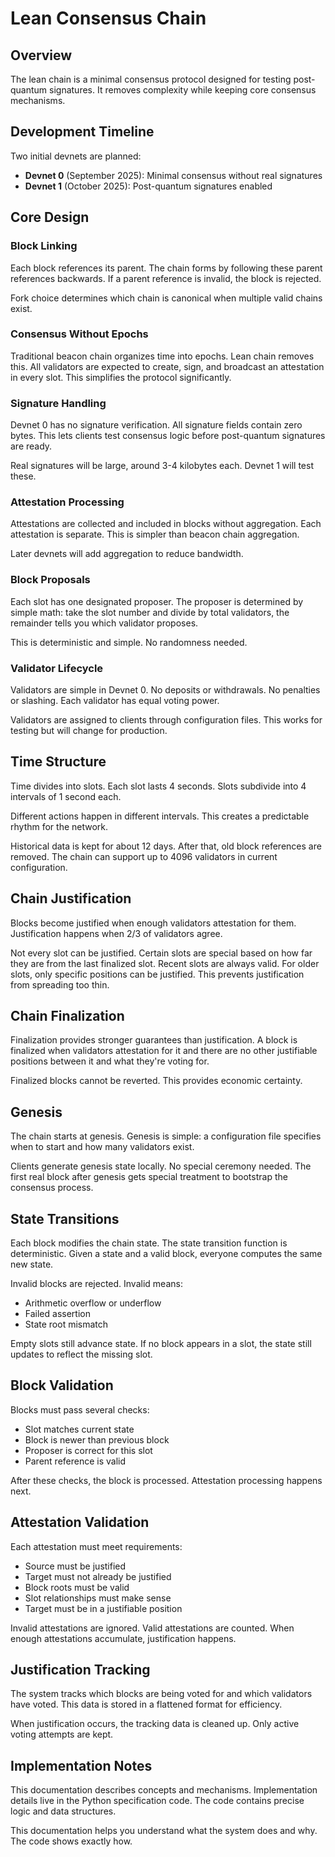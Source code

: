 # Lean Consensus Chain

## Overview

The lean chain is a minimal consensus protocol designed for testing
post-quantum signatures. It removes complexity while keeping core consensus
mechanisms.

## Development Timeline

Two initial devnets are planned:

- **Devnet 0** (September 2025): Minimal consensus without real signatures
- **Devnet 1** (October 2025): Post-quantum signatures enabled

## Core Design

### Block Linking

Each block references its parent. The chain forms by following these parent
references backwards. If a parent reference is invalid, the block is rejected.

Fork choice determines which chain is canonical when multiple valid chains
exist.

### Consensus Without Epochs

Traditional beacon chain organizes time into epochs. Lean chain removes this.
All validators are expected to create, sign, and broadcast an attestation in every slot. This simplifies the protocol significantly.

### Signature Handling

Devnet 0 has no signature verification. All signature fields contain zero
bytes. This lets clients test consensus logic before post-quantum signatures
are ready.

Real signatures will be large, around 3-4 kilobytes each. Devnet 1 will test
these.

### Attestation Processing

Attestations are collected and included in blocks without aggregation. Each attestation is
separate. This is simpler than beacon chain aggregation.

Later devnets will add aggregation to reduce bandwidth.

### Block Proposals

Each slot has one designated proposer. The proposer is determined by simple
math: take the slot number and divide by total validators, the remainder tells
you which validator proposes.

This is deterministic and simple. No randomness needed.

### Validator Lifecycle

Validators are simple in Devnet 0. No deposits or withdrawals. No penalties or
slashing. Each validator has equal voting power.

Validators are assigned to clients through configuration files. This works for
testing but will change for production.

## Time Structure

Time divides into slots. Each slot lasts 4 seconds. Slots subdivide into 4
intervals of 1 second each.

Different actions happen in different intervals. This creates a predictable
rhythm for the network.

Historical data is kept for about 12 days. After that, old block references
are removed. The chain can support up to 4096 validators in current
configuration.

## Chain Justification

Blocks become justified when enough validators attestation for them. Justification
happens when 2/3 of validators agree.

Not every slot can be justified. Certain slots are special based on how far
they are from the last finalized slot. Recent slots are always valid. For
older slots, only specific positions can be justified. This prevents
justification from spreading too thin.

## Chain Finalization

Finalization provides stronger guarantees than justification. A block is
finalized when validators attestation for it and there are no other justifiable
positions between it and what they're voting for.

Finalized blocks cannot be reverted. This provides economic certainty.

## Genesis

The chain starts at genesis. Genesis is simple: a configuration file specifies
when to start and how many validators exist.

Clients generate genesis state locally. No special ceremony needed. The first
real block after genesis gets special treatment to bootstrap the consensus
process.

## State Transitions

Each block modifies the chain state. The state transition function is
deterministic. Given a state and a valid block, everyone computes the same new
state.

Invalid blocks are rejected. Invalid means:

- Arithmetic overflow or underflow
- Failed assertion
- State root mismatch

Empty slots still advance state. If no block appears in a slot, the state
still updates to reflect the missing slot.

## Block Validation

Blocks must pass several checks:

- Slot matches current state
- Block is newer than previous block
- Proposer is correct for this slot
- Parent reference is valid

After these checks, the block is processed. Attestation processing happens next.

## Attestation Validation

Each attestation must meet requirements:

- Source must be justified
- Target must not already be justified
- Block roots must be valid
- Slot relationships must make sense
- Target must be in a justifiable position

Invalid attestations are ignored. Valid attestations are counted. When enough attestations
accumulate, justification happens.

## Justification Tracking

The system tracks which blocks are being voted for and which validators have
voted. This data is stored in a flattened format for efficiency.

When justification occurs, the tracking data is cleaned up. Only active voting
attempts are kept.

## Implementation Notes

This documentation describes concepts and mechanisms. Implementation details
live in the Python specification code. The code contains precise logic and data
structures.

This documentation helps you understand what the system does and why. The code
shows exactly how.

